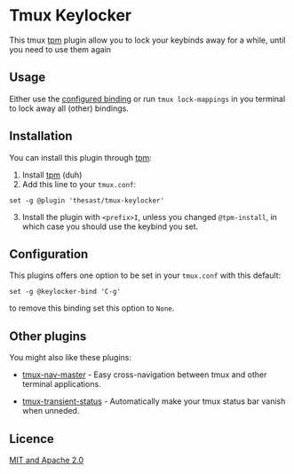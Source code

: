 Tmux Keylocker
=======

This tmux [tpm](https://github.com/tmux-plugins/tpm) plugin allow you to lock your keybinds away for a while, until you need to use them again
<!--
Preview
-------

![img/preview.gif](img/preview.gif)   -->

Usage
-----

Either use the [configured binding](#configuration) or run `tmux lock-mappings` in you terminal to lock away all (other) bindings.

Installation
------------

You can install this plugin through [tpm](https://github.com/tmux-plugins/tpm):
1. Install [tpm](https://github.com/tmux-plugins/tpm) (duh)  
2. Add this line to your `tmux.conf`:  
```tmux
set -g @plugin 'thesast/tmux-keylocker'
```
3. Install the plugin with `<prefix>I`, unless you changed `@tpm-install`, in which case you should use the keybind you set.

Configuration
-------------

This plugins offers one option to be set in your `tmux.conf` with this default:
```tmux
set -g @keylocker-bind 'C-g'
```
to remove this binding set this option to `None`.

Other plugins
-------------

You might also like these plugins:

  - [tmux-nav-master](https://github.com/TheSast/tmux-nav-master) - Easy cross-navigation between tmux and other terminal applications. 

  - [tmux-transient-status](https://github.com/TheSast/tmux-transient-status) - Automatically make your tmux status bar vanish when unneded. 

Licence
-------

[MIT and Apache 2.0](COPYRIGHT.md)
